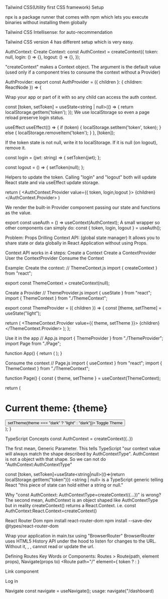 Tailwind CSS(Utility first CSS framework) Setup

npx is a package runner that comes with npm which lets you execute binaries without installing them globally

Tailwind CSS Intellisense: for auto-recommendation

Tailwind CSS version 4 has different setup which is very easy.

AuthContext:
Create Context:
const AuthContext = createContext<AuthContextType>({
token: null,
login: () => {},
logout: () => {},
});

"createContext" makes a Context object.
The argument is the default value (used only if a component tries to consume the context without a Provider)

AuthProvider:
export const AuthProvider = ({ children }: { children: ReactNode }) => {

Wrap your app or part of it with <AuthProvider></AuthProvider> so any child can access the auth context.

const [token, setToken] = useState<string | null>(() => {
return localStorage.getItem('token');
});
We use localStorage so even a page reload preserve login status.

useEffect
useEffect(() => {
if (token) {
localStorage.setItem('token', token);
} else {
localStorage.removeItem('token');
}
}, [token]);

If the token state is not null, write it to localStorage.
If it is null (on logout), remove it.

const login = (jwt: string) => {
setToken(jwt);
};

const logout = () => {
setToken(null);
};

Helpers to update the token. Calling "login" and "logout" both will update React state and via useEffect update storage.

return (
<AuthContext.Provider value={{ token, login,logout }>
{children}
</AuthContext.Provider>
)

We render the built-in Provider component passing our state and functions as the value.

export const useAuth = () => useContext(AuthContext);
A small wrapper so other components can simply do:
const { token, login, logout } = useAuth();

Problem: Props Drilling
Context API: (global state manager)
It allows you to share state or data globally in React Application without using Props.

Context API works in 4 steps:
Create a Context
Create a ContextProvider
User the ContextProvider
Consume the Context

Example:
Create the context:
// ThemeContext.js
import { createContext } from "react";

export const ThemeContext = createContext(null);

Create a Provider
// ThemeProvider.js
import { useState } from "react";
import { ThemeContext } from "./ThemeContext";

export const ThemeProvider = ({ children }) => {
const [theme, setTheme] = useState("light");

return (
<ThemeContext.Provider value={{ theme, setTheme }}>
{children}
</ThemeContext.Provider>
);
};

Use it in the app
// App.js
import { ThemeProvider } from "./ThemeProvider";
import Page from "./Page";

function App() {
return (
<ThemeProvider>
<Page />
</ThemeProvider>
);
}

Consume the context
// Page.js
import { useContext } from "react";
import { ThemeContext } from "./ThemeContext";

function Page() {
const { theme, setTheme } = useContext(ThemeContext);

return (

<div>
<h1>Current theme: {theme}</h1>
<button onClick={() => setTheme(theme === "dark" ? "light" : "dark")}>
Toggle Theme
</button>
</div>
);
}

TypeScript Concepts
const AuthContext = createContext<AuthContextType>({..})

The first mean, Generic Parameter. This tells TypeScript "our context value will always match the shape described by AuthContextType".
AuthContext is not a object with that shape. So we can not do "AuthContext:AuthContextType"

const [token, setToken]=useState<string|null>(()=>{return localStorage.getItem("token")})
<string | null> is a TypeScript generic telling React "this piece of state can hold either a string or null."

Why "const AuthContext: AuthContextType=createContext({...})" is wrong?
The second mean, AuthContext is an object shaped like AuthContextType but in reality createContext<T>() returns a React.Context<T>.
i.e. const AuthContext:React.Context<AuthContextType>=createContext<AuthContextType>()

React Router Dom
npm install react-router-dom
npm install --save-dev @types/react-router-dom

Wrap your application in main.tsx using "BrowserRouter"
<StrictMode>
<BrowserRouter>
<AuthProvider>
<App />
</AuthProvider>
</BrowserRouter>
</StrictMode>
BrowserRouter uses HTML5 History API under the hood to listen for changes to the URL. Without it, <Routes>, <Route>, <Link> cannot read or update the url.

Defining Routes
Key Words or Components: Routes > Route(path, element props), Navigate(props to)
<Routes>
<Route
path="/"
element={
token
? <Navigate to="/dashboard">
: <Navigate to="/login">
}

> </Routes>

Link component

<Link to="/login" className="text-blue-600 underline">
Log in
</Link>

Navigate
const navigate = useNavigate();
usage:
navigate("/dashboard)
